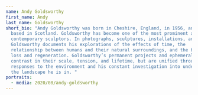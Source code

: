 ```yaml
---
name: Andy Goldsworthy
first_name: Andy
last_name: Goldsworthy
short_bio: "Andy Goldsworthy was born in Cheshire, England, in 1956, and is now
  based in Scotland. Goldsworthy has become one of the most prominent and iconic
  contemporary sculptors. In photographs, sculptures, installations, and films,
  Goldsworthy documents his explorations of the effects of time, the
  relationship between humans and their natural surroundings, and the beauty in
  loss and regeneration. Goldsworthy’s permanent projects and ephemeral works
  contrast in their scale, tension, and lifetime, but are unified through their
  responses to the environment and his constant investigation into understanding
  the landscape he is in. "
portraits:
  - media: 2020/08/andy-goldsworthy
---
```

